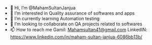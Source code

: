 - 👋 Hi, I’m @MahamSultanJanjua
- 👀 I’m interested in Quality assurance of softwares and apps
- 🌱 I’m currently learning Automation testing
- 💞️ I’m looking to collaborate on QA projects related to softwares
- 📫 How to reach me 
      Gamil: Mahamsultan41@gmail.com
      LinkedIN: https://www.linkedin.com/in/maham-sultan-janjua-6086bb13b/

<!---
MahamSultanJanjua/MahamSultanJanjua is a ✨ special ✨ repository because its `README.md` (this file) appears on your GitHub profile.
You can click the Preview link to take a look at your changes.
--->
